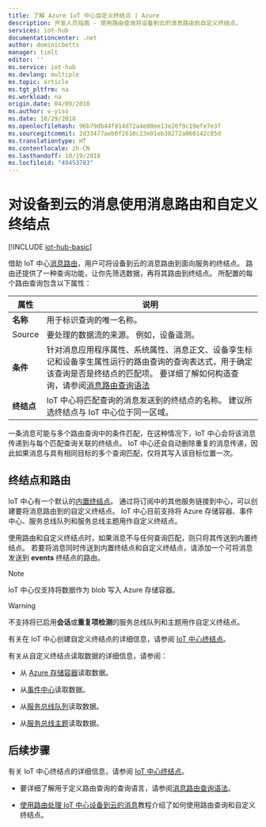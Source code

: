 ```yaml
---
title: 了解 Azure IoT 中心自定义终结点 | Azure
description: 开发人员指南 - 使用路由查询将设备到云的消息路由到自定义终结点。
services: iot-hub
documentationcenter: .net
author: dominicbetts
manager: timlt
editor: ''
ms.service: iot-hub
ms.devlang: multiple
ms.topic: article
ms.tgt_pltfrm: na
ms.workload: na
origin.date: 04/09/2018
ms.author: v-yiso
ms.date: 10/29/2018
ms.openlocfilehash: 96b79db44f914d72a4e80ee13e26f9c19efe7e3f
ms.sourcegitcommit: 2d33477aeb0f2610c23e01eb38272a060142c85d
ms.translationtype: HT
ms.contentlocale: zh-CN
ms.lasthandoff: 10/19/2018
ms.locfileid: "49453783"
---
```

# <a name="use-message-routes-and-custom-endpoints-for-device-to-cloud-messages"></a>对设备到云的消息使用消息路由和自定义终结点

[!INCLUDE [iot-hub-basic](../../includes/iot-hub-basic-partial.md)]

借助 IoT 中心[消息路由](iot-hub-devguide-routing-query-syntax.md)，用户可将设备到云的消息路由到面向服务的终结点。 路由还提供了一种查询功能，让你先筛选数据，再将其路由到终结点。 所配置的每个路由查询包含以下属性：

| 属性      | 说明 |
| ------------- | ----------- |
| **名称**      | 用于标识查询的唯一名称。 |
| Source    | 要处理的数据流的来源。 例如，设备遥测。 |
| **条件** | 针对消息应用程序属性、系统属性、消息正文、设备孪生标记和设备孪生属性运行的路由查询的查询表达式，用于确定该查询是否是终结点的匹配项。 要详细了解如何构造查询，请参阅[消息路由查询语法](iot-hub-devguide-routing-query-syntax.md) |
| **终结点**  | IoT 中心将匹配查询的消息发送到的终结点的名称。 建议所选终结点与 IoT 中心位于同一区域。 |

一条消息可能与多个路由查询中的条件匹配，在这种情况下，IoT 中心会将该消息传递到与每个匹配查询关联的终结点。 IoT 中心还会自动删除重复的消息传递，因此如果消息与具有相同目标的多个查询匹配，仅将其写入该目标位置一次。

## <a name="endpoints-and-routing"></a>终结点和路由

IoT 中心有一个默认的[内置终结点](iot-hub-devguide-messages-read-builtin.md)。 通过将订阅中的其他服务链接到中心，可以创建要将消息路由到的自定义终结点。 IoT 中心目前支持将 Azure 存储容器、事件中心、服务总线队列和服务总线主题用作自定义终结点。

使用路由和自定义终结点时，如果消息不与任何查询匹配，则只将其传送到内置终结点。 若要将消息同时传送到内置终结点和自定义终结点，请添加一个可将消息发送到 **events** 终结点的路由。

> [!NOTE]
> IoT 中心仅支持将数据作为 blob 写入 Azure 存储容器。
>
>



> [!WARNING]
> 不支持将已启用**会话**或**重复项检测**的服务总线队列和主题用作自定义终结点。

有关在 IoT 中心创建自定义终结点的详细信息，请参阅 [IoT 中心终结点][lnk-devguide-endpoints]。

有关从自定义终结点读取数据的详细信息，请参阅：

* 从 [Azure 存储容器](../storage/blobs/storage-blobs-introduction.md)读取数据。

* 从[事件中心](../event-hubs/event-hubs-csharp-ephcs-getstarted.md)读取数据。

* 从[服务总线队列](../service-bus-messaging/service-bus-dotnet-get-started-with-queues.md)读取数据。

* 从[服务总线主题](../service-bus-messaging/service-bus-dotnet-how-to-use-topics-subscriptions.md)读取数据。

## <a name="next-steps"></a>后续步骤

有关 IoT 中心终结点的详细信息，请参阅 [IoT 中心终结点][lnk-devguide-endpoints]。

* 要详细了解用于定义路由查询的查询语言，请参阅[消息路由查询语法](iot-hub-devguide-routing-query-syntax.md)。

* [使用路由处理 IoT 中心设备到云的消息](tutorial-routing.md)教程介绍了如何使用路由查询和自定义终结点。

[lnk-built-in]: ./iot-hub-devguide-messages-read-builtin.md
[lnk-device-to-cloud]: ./iot-hub-devguide-messages-d2c.md
[lnk-devguide-query-language]: ./iot-hub-devguide-query-language.md
[lnk-devguide-endpoints]: ./iot-hub-devguide-endpoints.md
[lnk-d2c-tutorial]: tutorial-routing.md
[lnk-getstarted-eh]: ../event-hubs/event-hubs-csharp-ephcs-getstarted.md
[lnk-getstarted-queue]: ../service-bus-messaging/service-bus-dotnet-get-started-with-queues.md
[lnk-getstarted-topic]: ../service-bus-messaging/service-bus-dotnet-how-to-use-topics-subscriptions.md
[lnk-getstarted-storage]: ../storage/blobs/storage-blobs-introduction.md
